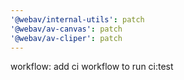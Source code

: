 ```yaml
---
'@webav/internal-utils': patch
'@webav/av-canvas': patch
'@webav/av-cliper': patch
---
```


workflow: add ci workflow to run ci:test
